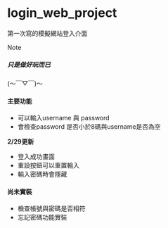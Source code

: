 # login_web_project


第一次寫的模擬網站登入介面

>[!note]   
>##### 只是做好玩而已
>(～￣▽￣)～

#### 主要功能

* 可以輸入username 與 password
* 會檢查password 是否小於8碼與username是否為空

**2/29更新**  

* 登入成功畫面
* 重設按鈕可以重置輸入
* 輸入密碼時會隱藏

#### 尚未實裝

* 檢查帳號與密碼是否相符
* 忘記密碼功能實裝

